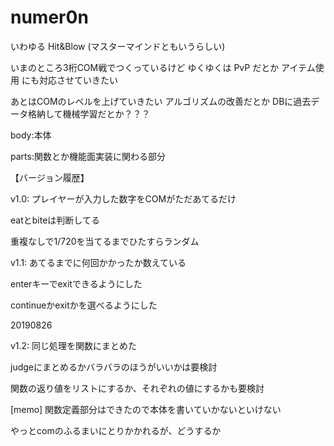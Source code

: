 # numer0n

いわゆる Hit&Blow (マスターマインドともいうらしい)

いまのところ3桁COM戦でつくっているけど
ゆくゆくは
PvP
だとか
アイテム使用
にも対応させていきたい

あとはCOMのレベルを上げていきたい
アルゴリズムの改善だとか
DBに過去データ格納して機械学習だとか？？？

body:本体

parts:関数とか機能面実装に関わる部分


【バージョン履歴】

v1.0:
プレイヤーが入力した数字をCOMがただあてるだけ

eatとbiteは判断してる

重複なしで1/720を当てるまでひたすらランダム

v1.1:
あてるまでに何回かかったか数えている

enterキーでexitできるようにした

continueかexitかを選べるようにした

20190826

v1.2:
同じ処理を関数にまとめた

judgeにまとめるかバラバラのほうがいいかは要検討

関数の返り値をリストにするか、それぞれの値にするかも要検討

[memo]
関数定義部分はできたので本体を書いていかないといけない

やっとcomのふるまいにとりかかれるが、どうするか
